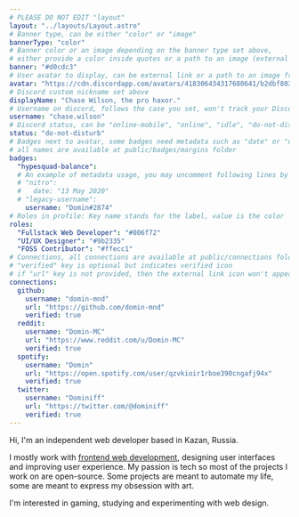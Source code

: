 ```yaml
---
# PLEASE DO NOT EDIT "layout"
layout: "../layouts/Layout.astro"
# Banner type, can be either "color" or "image"
bannerType: "color"
# Banner color or an image depending on the banner type set above,
# either provide a color inside quotes or a path to an image (external links are supported)
banner: "#d0cdc3"
# User avatar to display, can be external link or a path to an image from public folder
avatar: "https://cdn.discordapp.com/avatars/418306434317680641/b2dbf8037d99af65706882bbdf6390df.png"
# Discord custom nickname set above
displayName: "Chase Wilson, the pro haxor."
# Username on discord, follows the case you set, won't track your Discord account e.g. "Domin#2874" or "dominnya"
username: "chase.wilson"
# Discord status, can be "online-mobile", "online", "idle", "do-not-disturb", "invisible" or "streaming"
status: "do-not-disturb"
# Badges next to avatar, some badges need metadata such as "date" or "username"
# all names are available at public/badges/margins folder
badges:
  "hypesquad-balance":
  # An example of metadata usage, you may uncomment following lines by removing "#":
  # "nitro":
  #   date: "13 May 2020"
  # "legacy-username":
    username: "Domin#2874"
# Roles in profile: Key name stands for the label, value is the color
roles:
  "Fullstack Web Developer": "#006f72"
  "UI/UX Designer": "#9b2335"
  "FOSS Contributor": "#ffecc1"
# Connections, all connections are available at public/connections folder
# "verified" key is optional but indicates verified icon
# if "url" key is not provided, then the external link icon won't appear
connections:
  github:
    username: "domin-mnd"
    url: "https://github.com/domin-mnd"
    verified: true
  reddit:
    username: "Domin-MC"
    url: "https://www.reddit.com/u/Domin-MC"
    verified: true
  spotify:
    username: "Domin"
    url: "https://open.spotify.com/user/qzvkioir1rboe390cngafj94x"
    verified: true
  twitter:
    username: "Dominiff"
    url: "https://twitter.com/@dominiff"
    verified: true
---
```


<!-- Your About Me section -->

Hi, I'm an independent web developer based in Kazan, Russia.

I mostly work with [frontend web development](https://domin.pro), designing user interfaces and improving user experience. My passion is tech so most of the projects I work on are open-source. Some projects are meant to automate my life, some are meant to express my obsession with art.

I'm interested in gaming, studying and experimenting with web design.
